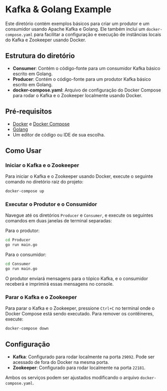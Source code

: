 # Kafka & Golang Example

Este diretório contém exemplos básicos para criar um produtor e um consumidor usando Apache Kafka e Golang. Ele também inclui um `docker-compose.yaml` para facilitar a configuração e execução de instâncias locais do Kafka e Zookeeper usando Docker.

## Estrutura do diretório

- **Consumer**: Contém o código-fonte para um consumidor Kafka básico escrito em Golang.
- **Producer**: Contém o código-fonte para um produtor Kafka básico escrito em Golang.
- **docker-compose.yaml**: Arquivo de configuração do Docker Compose para rodar o Kafka e o Zookeeper localmente usando Docker.

## Pré-requisitos

- [Docker](https://docs.docker.com/get-docker/) e [Docker Compose](https://docs.docker.com/compose/install/)
- [Golang](https://golang.org/doc/install)
- Um editor de código ou IDE de sua escolha.

## Como Usar

### Iniciar o Kafka e o Zookeeper

Para iniciar o Kafka e o Zookeeper usando Docker, execute o seguinte comando no diretório raiz do projeto:

```sh
docker-compose up
```

### Executar o Produtor e o Consumidor

Navegue até os diretórios `Producer` e `Consumer`, e execute os seguintes comandos em duas janelas de terminal separadas:

Para o produtor:
```sh
cd Producer
go run main.go
```

Para o consumidor:
```sh
cd Consumer
go run main.go
```

O produtor enviará mensagens para o tópico Kafka, e o consumidor receberá e imprimirá essas mensagens no console.

### Parar o Kafka e o Zookeeper

Para parar o Kafka e o Zookeeper, pressione `Ctrl+C` no terminal onde o Docker Compose está sendo executado. Para remover os contêineres, execute:

```sh
docker-compose down
```

## Configuração

- **Kafka**: Configurado para rodar localmente na porta `29092`. Pode ser acessado de fora do Docker na mesma porta.
- **Zookeeper**: Configurado para rodar localmente na porta `22181`.

Ambos os serviços podem ser ajustados modificando o arquivo `docker-compose.yaml`.
